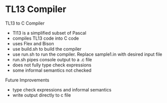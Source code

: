 # TL13 Compiler

TL13 to C Compiler
- Tl13 is a simplified subset of Pascal
- compiles TL13 code into C code 
- uses Flex and Bison
- use build.sh to build the compiler
- use run.sh to run the compiler. Replace sample1.in with desired input file
- run.sh pipes console output to a .c file 
- does not fully type check expressions
- some informal semantics not checked 

Future Improvements
- type check expressions and informal semantics
- write output directly to c file
